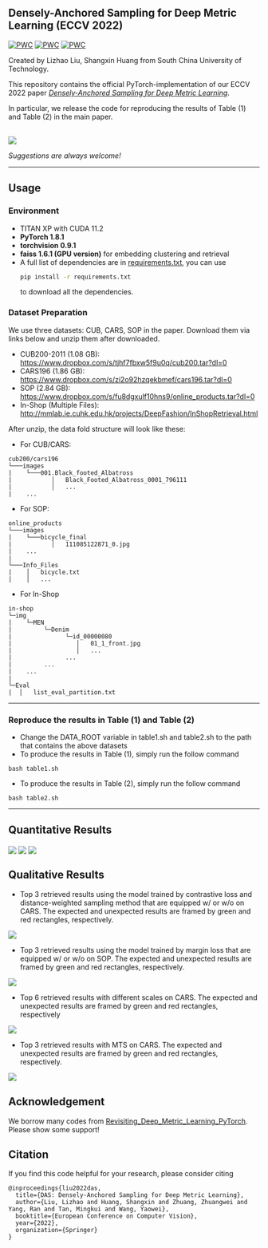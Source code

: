 ## Densely-Anchored Sampling for Deep Metric Learning (ECCV 2022)

[![PWC](https://img.shields.io/endpoint.svg?url=https://paperswithcode.com/badge/das-densely-anchored-sampling-for-deep-metric/metric-learning-on-cub-200-2011-4)](https://paperswithcode.com/sota/metric-learning-on-cub-200-2011-4?p=das-densely-anchored-sampling-for-deep-metric)
[![PWC](https://img.shields.io/endpoint.svg?url=https://paperswithcode.com/badge/das-densely-anchored-sampling-for-deep-metric/metric-learning-on-cars196)](https://paperswithcode.com/sota/metric-learning-on-cars196?p=das-densely-anchored-sampling-for-deep-metric)
[![PWC](https://img.shields.io/endpoint.svg?url=https://paperswithcode.com/badge/das-densely-anchored-sampling-for-deep-metric/metric-learning-on-stanford-online-products-1)](https://paperswithcode.com/sota/metric-learning-on-stanford-online-products-1?p=das-densely-anchored-sampling-for-deep-metric)

Created by Lizhao Liu, Shangxin Huang from South China University of Technology.

This repository contains the official PyTorch-implementation of our ECCV 2022 paper [*Densely-Anchored Sampling for Deep
Metric Learning*](https://arxiv.org/abs/2208.00119).

In particular, we release the code for reproducing the results of Table (1) and Table (2) in the main paper.

<br>

<img src="image/DAS_hd.png" align="center">

*Suggestions are always welcome!*

---
## Usage

### Environment
- TITAN XP with CUDA 11.2
- **PyTorch 1.8.1**
- **torchvision 0.9.1**
- **faiss 1.6.1 (GPU version)** for embedding clustering and retrieval
- A full list of dependencies are in [requirements.txt](requirements.txt), you can use
  ```bash
  pip install -r requirements.txt
  ```
  to download all the dependencies.

### Dataset Preparation
We use three datasets: CUB, CARS, SOP in the paper. Download them via links below and unzip them after downloaded.
* CUB200-2011 (1.08 GB): https://www.dropbox.com/s/tjhf7fbxw5f9u0q/cub200.tar?dl=0
* CARS196 (1.86 GB): https://www.dropbox.com/s/zi2o92hzqekbmef/cars196.tar?dl=0
* SOP (2.84 GB): https://www.dropbox.com/s/fu8dgxulf10hns9/online_products.tar?dl=0
* In-Shop (Multiple Files): http://mmlab.ie.cuhk.edu.hk/projects/DeepFashion/InShopRetrieval.html

After unzip, the data fold structure will look like these:

* For CUB/CARS:
```
cub200/cars196
└───images
|    └───001.Black_footed_Albatross
|           │   Black_Footed_Albatross_0001_796111
|           │   ...
|    ...
```

* For SOP:
```
online_products
└───images
|    └───bicycle_final
|           │   111085122871_0.jpg
|    ...
|
└───Info_Files
|    │   bicycle.txt
|    │   ...
```

* For In-Shop

```
in-shop
└─img
|    └─MEN
|         └─Denim
|               └─id_00000080
|                  │   01_1_front.jpg
|                  │   ...
|               ...
|         ...
|    ...
|
└─Eval
|  │   list_eval_partition.txt
```

---

### Reproduce the results in Table (1) and Table (2)

- Change the DATA_ROOT variable in table1.sh and table2.sh to the path that contains the above datasets
- To produce the results in Table (1), simply run the follow command

```
bash table1.sh
```

- To produce the results in Table (2), simply run the follow command

```
bash table2.sh
```

---

## Quantitative Results

<img src="image/table1.png" align="center">

<img src="image/table2.png" align="center">

<img src="image/fig1.png" align="center">

## Qualitative Results

- Top 3 retrieved results using the model trained by contrastive loss and distance-weighted sampling method that are
  equipped w/ or w/o on CARS. The expected and unexpected results are framed by green and red rectangles, respectively.

<img src="image/CARS_compare.jpg" align="center">

- Top 3 retrieved results using the model trained by margin loss that are equipped w/ or w/o on SOP. The expected and
  unexpected results are framed by green and red rectangles, respectively.

<img src="image/ONLINE_Margin_compare.jpg" align="center">

- Top 6 retrieved results with different scales on CARS. The expected and unexpected results are framed by green and red rectangles, respectively

<img src="image/DFS_top6.png" align="center">
  
- Top 3 retrieved results with MTS on CARS. The expected and unexpected results are framed by green and red rectangles, respectively.

<img src="image/MTS_visual.png" align="center">

## Acknowledgement
We borrow many codes from [Revisiting_Deep_Metric_Learning_PyTorch](https://github.com/Confusezius/Revisiting_Deep_Metric_Learning_PyTorch). Please show some support!

## Citation
If you find this code helpful for your research, please consider citing
```
@inproceedings{liu2022das,
  title={DAS: Densely-Anchored Sampling for Deep Metric Learning},
  author={Liu, Lizhao and Huang, Shangxin and Zhuang, Zhuangwei and Yang, Ran and Tan, Mingkui and Wang, Yaowei},
  booktitle={European Conference on Computer Vision},
  year={2022},
  organization={Springer}
}
```
